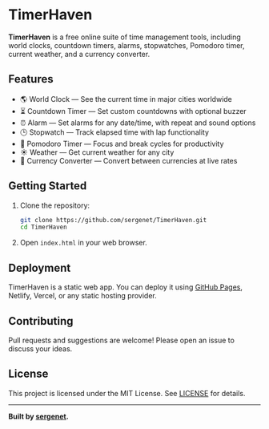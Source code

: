 # TimerHaven

**TimerHaven** is a free online suite of time management tools, including world clocks, countdown timers, alarms, stopwatches, Pomodoro timer, current weather, and a currency converter.

## Features

- 🌎 World Clock — See the current time in major cities worldwide
- ⏳ Countdown Timer — Set custom countdowns with optional buzzer
- ⏰ Alarm — Set alarms for any date/time, with repeat and sound options
- 🕒 Stopwatch — Track elapsed time with lap functionality
- 🍅 Pomodoro Timer — Focus and break cycles for productivity
- ☀️ Weather — Get current weather for any city
- 💱 Currency Converter — Convert between currencies at live rates

## Getting Started

1. Clone the repository:

    ```sh
    git clone https://github.com/sergenet/TimerHaven.git
    cd TimerHaven
    ```

2. Open `index.html` in your web browser.

## Deployment

TimerHaven is a static web app. You can deploy it using [GitHub Pages](https://pages.github.com/), Netlify, Vercel, or any static hosting provider.

## Contributing

Pull requests and suggestions are welcome! Please open an issue to discuss your ideas.

## License

This project is licensed under the MIT License. See [LICENSE](LICENSE) for details.

---

**Built by [sergenet](https://github.com/sergenet).**
